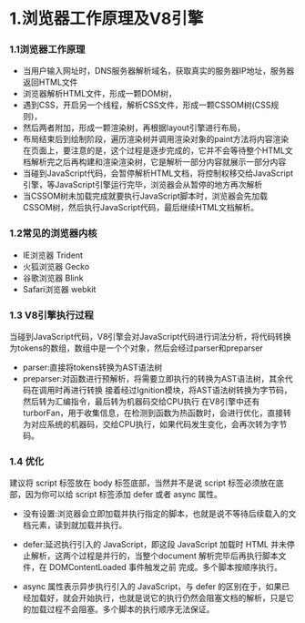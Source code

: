 # 1.浏览器工作原理及V8引擎

### 1.1浏览器工作原理

- 当用户输入网址时，DNS服务器解析域名，获取真实的服务器IP地址，服务器返回HTML文件
- 浏览器解析HTML文件，形成一颗DOM树，
- 遇到CSS，开启另一个线程，解析CSS文件，形成一颗CSSOM树(CSS规则)，
- 然后两者附加，形成一颗渲染树，再根据layout引擎进行布局，
- 布局结束后到绘制阶段，遍历渲染树并调用渲染对象的paint方法将内容渲染在页面上，要注意的是，这个过程是逐步完成的，它并不会等待整个HTML文档解析完之后再构建和渲染渲染树，它是解析一部分内容就展示一部分内容
- 当碰到JavaScript代码，会暂停解析HTML文档，将控制权移交给JavaScript引擎，等JavaScript引擎运行完毕，浏览器会从暂停的地方再次解析
- 当CSSOM树未加载完成就要执行JavaScript脚本时，浏览器会先加载CSSOM树，然后执行JavaScript代码，最后继续HTML文档解析。



### 1.2常见的浏览器内核

- IE浏览器        Trident
- 火狐浏览器    Gecko
- 谷歌浏览器    Blink
- Safari浏览器 webkit

### 1.3 V8引擎执行过程

当碰到JavaScript代码，V8引擎会对JavaScript代码进行词法分析，将代码转换为tokens的数组，数组中是一个个对象，然后会经过parser和preparser

- parser:直接将tokens转换为AST语法树
- preparser:对函数进行预解析，将需要立即执行的转换为AST语法树，其余代码在调用时再进行转换
接着经过Ignition模块，将AST语法树转换为字节码，然后转为汇编指令，最后转为机器码交给CPU执行
在V8引擎中还有turborFan，用于收集信息，在检测到函数为热函数时，会进行优化，直接转为对应系统的机器码，交给CPU执行，如果代码发生变化，会再次转为字节码。
### 1.4 优化
建议将 script 标签放在 body 标签底部，当然并不是说 script 标签必须放在底部，因为你可以给 script 标签添加 defer 或者 async 属性。
- 没有设置:浏览器会立即加载并执行指定的脚本，也就是说不等待后续载入的文档元素，读到就加载并执行。
- defer:延迟执行引入的 JavaScript，即这段 JavaScript 加载时 HTML 并未停止解析，这两个过程是并行的，当整个document 解析完毕后再执行脚本文件，在 DOMContentLoaded 事件触发之前
完成。多个脚本按顺序执行。

- async 属性表示异步执行引入的 JavaScript，与 defer 的区别在于，如果已经加载好，就会开始执行，也就是说它的执行仍然会阻塞文档的解析，只是它的加载过程不会阻塞。多个脚本的执行顺序无法保证。





